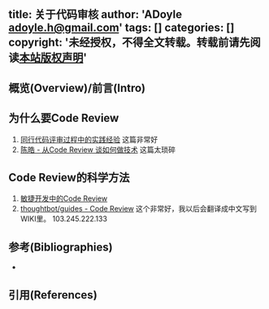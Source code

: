 title: 关于代码审核
author: 'ADoyle <adoyle.h@gmail.com>'
tags: []
categories: []
copyright: '未经授权，不得全文转载。转载前请先阅读[本站版权声明](http://adoyle.me/blog/copyright.html)'
---

## 概览(Overview)/前言(Intro)


<!-- more -->

## 为什么要Code Review
1. [同行代码评审过程中的实践经验](http://www.oschina.net/news/56333/practical-lessons-in-peer-code-review) 这篇非常好
2. [陈皓 - 从Code Review 谈如何做技术](http://coolshell.cn/articles/11432.html)  这篇太琐碎

## Code Review的科学方法
1. [敏捷开发中的Code Review](http://www.programmer.com.cn/1310/)
2. [thoughtbot/guides - Code Review](https://github.com/thoughtbot/guides/tree/master/code-review) 这个非常好，我以后会翻译成中文写到WIKI里。
103.245.222.133

## 参考(Bibliographies)
- [][B1]

## 引用(References)
[^1]: [][R1]


<!-- 以下是相关链接 -->

[R1]: <url> "备注"

[B1]: <url> "备注"
